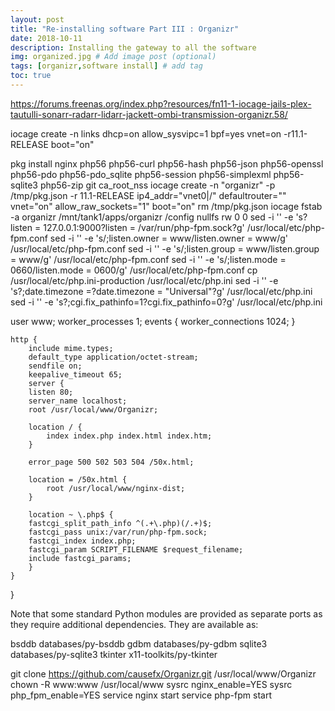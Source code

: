 ```yaml
---
layout: post
title: "Re-installing software Part III : Organizr"
date: 2018-10-11
description: Installing the gateway to all the software
img: organized.jpg # Add image post (optional)
tags: [organizr,software install] # add tag
toc: true
---
```


https://forums.freenas.org/index.php?resources/fn11-1-iocage-jails-plex-tautulli-sonarr-radarr-lidarr-jackett-ombi-transmission-organizr.58/

iocage create -n links dhcp=on allow_sysvipc=1 bpf=yes vnet=on -r11.1-RELEASE boot="on"


pkg install nginx php56 php56-curl php56-hash php56-json php56-openssl php56-pdo php56-pdo_sqlite php56-session php56-simplexml php56-sqlite3 php56-zip git ca_root_nss
iocage create -n "organizr" -p /tmp/pkg.json -r 11.1-RELEASE ip4_addr="vnet0|<IP>/<MASK>" defaultrouter="<GATEWAY>" vnet="on" allow_raw_sockets="1" boot="on"
rm /tmp/pkg.json
iocage fstab -a organizr /mnt/tank1/apps/organizr /config nullfs rw 0 0
sed -i '' -e 's?listen = 127.0.0.1:9000?listen = /var/run/php-fpm.sock?g' /usr/local/etc/php-fpm.conf
sed -i '' -e 's/;listen.owner = www/listen.owner = www/g' /usr/local/etc/php-fpm.conf
sed -i '' -e 's/;listen.group = www/listen.group = www/g' /usr/local/etc/php-fpm.conf
sed -i '' -e 's/;listen.mode = 0660/listen.mode = 0600/g' /usr/local/etc/php-fpm.conf
cp /usr/local/etc/php.ini-production /usr/local/etc/php.ini
sed -i '' -e 's?;date.timezone =?date.timezone = "Universal"?g' /usr/local/etc/php.ini
sed -i '' -e 's?;cgi.fix_pathinfo=1?cgi.fix_pathinfo=0?g' /usr/local/etc/php.ini


user www;
worker_processes 1;
    events {
        worker_connections 1024;
    }

    http {
        include mime.types;
        default_type application/octet-stream;
        sendfile on;
        keepalive_timeout 65;
        server {
        listen 80;
        server_name localhost;
        root /usr/local/www/Organizr;

        location / {
            index index.php index.html index.htm;
        }

        error_page 500 502 503 504 /50x.html;

        location = /50x.html {
            root /usr/local/www/nginx-dist;
        }

        location ~ \.php$ {
        fastcgi_split_path_info ^(.+\.php)(/.+)$;
        fastcgi_pass unix:/var/run/php-fpm.sock;
        fastcgi_index index.php;
        fastcgi_param SCRIPT_FILENAME $request_filename;
        include fastcgi_params;
        }
    }
}


Note that some standard Python modules are provided as separate ports
as they require additional dependencies. They are available as:

bsddb           databases/py-bsddb
gdbm            databases/py-gdbm
sqlite3         databases/py-sqlite3
tkinter         x11-toolkits/py-tkinter


git clone https://github.com/causefx/Organizr.git /usr/local/www/Organizr
chown -R www:www /usr/local/www
sysrc nginx_enable=YES
sysrc php_fpm_enable=YES
service nginx start
service php-fpm start
